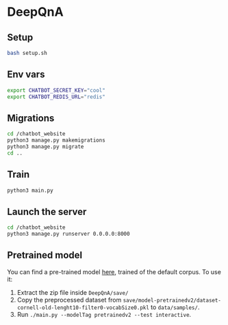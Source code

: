 # DeepQnA

## Setup
 ```bash
 bash setup.sh
 ```
## Env vars
```bash
export CHATBOT_SECRET_KEY="cool"
export CHATBOT_REDIS_URL="redis"
```
## Migrations
```bash
cd /chatbot_website
python3 manage.py makemigrations
python3 manage.py migrate
cd ..
```
## Train 
```bash
python3 main.py
```
## Launch the server
```bash
cd /chatbot_website
python3 manage.py runserver 0.0.0.0:8000
```


## Pretrained model

You can find a pre-trained model [here](https://drive.google.com/file/d/0Bw-phsNSkq23OXRFTkNqN0JGUU0/view?usp=sharing), trained of the default corpus. To use it:
 1. Extract the zip file inside `DeepQnA/save/`
 2. Copy the preprocessed dataset from `save/model-pretrainedv2/dataset-cornell-old-lenght10-filter0-vocabSize0.pkl` to `data/samples/`.
 3. Run `./main.py --modelTag pretrainedv2 --test interactive`.
